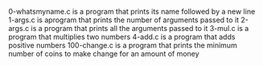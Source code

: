 0-whatsmyname.c is a program that prints its name followed by a new line 1-args.c is aprogram that prints the number of arguments passed to it 2-args.c is a program that prints all the arguments passed to it 3-mul.c is a program that multiplies two numbers 4-add.c is a program that adds positive numbers 100-change.c is a program that prints the minimum number of coins to make change for an amount of money
